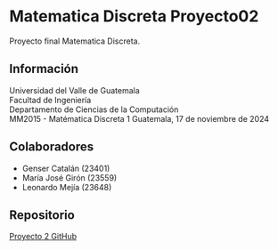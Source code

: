 # Matematica Discreta Proyecto02
 Proyecto final Matematica Discreta. 

## Información

Universidad del Valle de Guatemala  
Facultad de Ingeniería  
Departamento de Ciencias de la Computación  
MM2015 - Matématica Discreta 1
Guatemala, 17 de noviembre de 2024

## Colaboradores

- Genser Catalán (23401)
- María José Girón (23559)
- Leonardo Mejía (23648)

## Repositorio

[Proyecto 2 GitHub](https://github.com/GenserDev/Matematica-Discreta-Proyecto02.git)